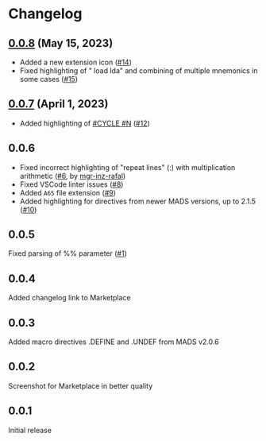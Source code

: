 # Changelog

## [0.0.8](https://github.com/mirao/mads/milestone/3?closed=1) (May 15, 2023)

* Added a new extension icon ([#14](https://github.com/mirao/mads/issues/14))
* Fixed highlighting of " load lda" and combining of multiple mnemonics in some cases ([#15](https://github.com/mirao/mads/issues/15))

## [0.0.7](https://github.com/mirao/mads/milestone/2?closed=1) (April 1, 2023)

* Added highlighting of [#CYCLE #N](https://mads.atari8.info/pl/dyrektywy-kodu/#cycle-n) ([#12](https://github.com/mirao/mads/issues/12))

## 0.0.6

* Fixed incorrect highlighting of "repeat lines" (:) with multiplication arithmetic ([#6](https://github.com/mirao/mads/issues/6), by [mgr-inz-rafal](https://github.com/mgr-inz-rafal))
* Fixed VSCode linter issues ([#8](https://github.com/mirao/mads/issues/8))
* Added `A65` file extension ([#9](https://github.com/mirao/mads/issues/9))
* Added highlighting for directives from newer MADS versions, up to 2.1.5 ([#10](https://github.com/mirao/mads/issues/10))

## 0.0.5

Fixed parsing of %% parameter ([#1](https://github.com/mirao/mads/issues/1))

## 0.0.4

Added changelog link to Marketplace

## 0.0.3

Added macro directives .DEFINE and .UNDEF from MADS v2.0.6

## 0.0.2

Screenshot for Marketplace in better quality

## 0.0.1

Initial release
